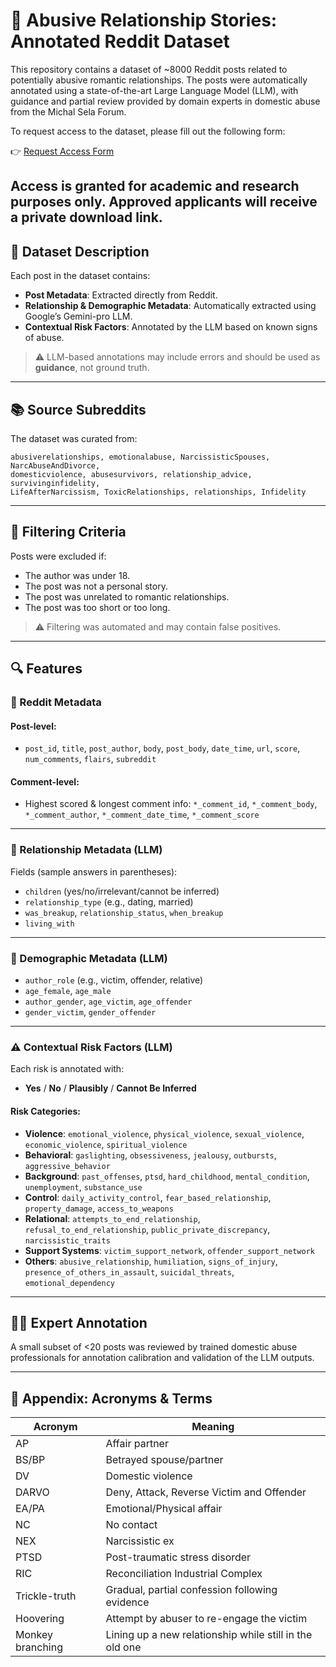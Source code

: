 # 🧾 Abusive Relationship Stories: Annotated Reddit Dataset

This repository contains a dataset of ~8000 Reddit posts related to potentially abusive romantic relationships. 
The posts were automatically annotated using a state-of-the-art Large Language Model (LLM), with guidance and partial review provided by domain experts in domestic abuse from the Michal Sela Forum.

To request access to the dataset, please fill out the following form:

👉 [Request Access Form](https://forms.gle/sU1tT9C6yEoGNVZ96)

Access is granted for academic and research purposes only. Approved applicants will receive a private download link.
---

## 🧠 Dataset Description

Each post in the dataset contains:

- **Post Metadata**: Extracted directly from Reddit.
- **Relationship & Demographic Metadata**: Automatically extracted using Google’s Gemini-pro LLM.
- **Contextual Risk Factors**: Annotated by the LLM based on known signs of abuse.

> ⚠️ LLM-based annotations may include errors and should be used as **guidance**, not ground truth.

---

## 📚 Source Subreddits

The dataset was curated from:
```
abusiverelationships, emotionalabuse, NarcissisticSpouses, NarcAbuseAndDivorce,
domesticviolence, abusesurvivors, relationship_advice, survivinginfidelity,
LifeAfterNarcissism, ToxicRelationships, relationships, Infidelity
```

---

## 🚫 Filtering Criteria

Posts were excluded if:
- The author was under 18.
- The post was not a personal story.
- The post was unrelated to romantic relationships.
- The post was too short or too long.

> ⚠️ Filtering was automated and may contain false positives.

---

## 🔍 Features

### 📝 Reddit Metadata

#### Post-level:
- `post_id`, `title`, `post_author`, `body`, `post_body`, `date_time`, `url`, `score`, `num_comments`, `flairs`, `subreddit`

#### Comment-level:
- Highest scored & longest comment info: `*_comment_id`, `*_comment_body`, `*_comment_author`, `*_comment_date_time`, `*_comment_score`

---

### 💞 Relationship Metadata (LLM)
Fields (sample answers in parentheses):
- `children` (yes/no/irrelevant/cannot be inferred)
- `relationship_type` (e.g., dating, married)
- `was_breakup`, `relationship_status`, `when_breakup`
- `living_with`

---

### 👥 Demographic Metadata (LLM)
- `author_role` (e.g., victim, offender, relative)
- `age_female`, `age_male`
- `author_gender`, `age_victim`, `age_offender`
- `gender_victim`, `gender_offender`

---

### ⚠️ Contextual Risk Factors (LLM)

Each risk is annotated with:
- **Yes** / **No** / **Plausibly** / **Cannot Be Inferred**

#### Risk Categories:
- **Violence**: `emotional_violence`, `physical_violence`, `sexual_violence`, `economic_violence`, `spiritual_violence`
- **Behavioral**: `gaslighting`, `obsessiveness`, `jealousy`, `outbursts`, `aggressive_behavior`
- **Background**: `past_offenses`, `ptsd`, `hard_childhood`, `mental_condition`, `unemployment`, `substance_use`
- **Control**: `daily_activity_control`, `fear_based_relationship`, `property_damage`, `access_to_weapons`
- **Relational**: `attempts_to_end_relationship`, `refusal_to_end_relationship`, `public_private_discrepancy`, `narcissistic_traits`
- **Support Systems**: `victim_support_network`, `offender_support_network`
- **Others**: `abusive_relationship`, `humiliation`, `signs_of_injury`, `presence_of_others_in_assault`, `suicidal_threats`, `emotional_dependency`

---

## 🧑‍⚕️ Expert Annotation

A small subset of <20 posts was reviewed by trained domestic abuse professionals for annotation calibration and validation of the LLM outputs.

---

## 📘 Appendix: Acronyms & Terms

| Acronym | Meaning |
|--------|---------|
| AP | Affair partner |
| BS/BP | Betrayed spouse/partner |
| DV | Domestic violence |
| DARVO | Deny, Attack, Reverse Victim and Offender |
| EA/PA | Emotional/Physical affair |
| NC | No contact |
| NEX | Narcissistic ex |
| PTSD | Post-traumatic stress disorder |
| RIC | Reconciliation Industrial Complex |
| Trickle-truth | Gradual, partial confession following evidence |
| Hoovering | Attempt by abuser to re-engage the victim |
| Monkey branching | Lining up a new relationship while still in the old one |

